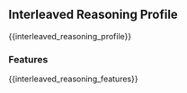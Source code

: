 ## Interleaved Reasoning Profile

{{interleaved_reasoning_profile}}

### Features

{{interleaved_reasoning_features}}
